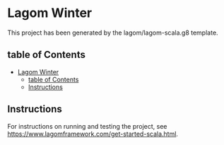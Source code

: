 # Lagom Winter

This project has been generated by the lagom/lagom-scala.g8 template. 

## table of Contents
<!--ts-->
   * [Lagom Winter](#lagom-winter)
      * [table of Contents](#table-of-contents)
      * [Instructions](#instructions)

<!-- Added by: xadmin, at: Fri Nov 22 13:43:25 UTC 2019 -->

<!--te-->

## Instructions
For instructions on running and testing the project, see https://www.lagomframework.com/get-started-scala.html.

